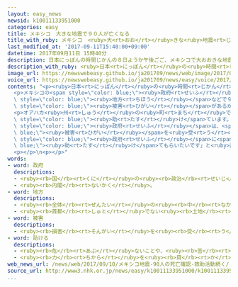 ```yaml
---
layout: easy_news
newsid: k10011133951000
categories: easy
title: メキシコ　大きな地震で９０人が亡くなる
title_with_ruby: メキシコ　<ruby>大<rt>おお</rt></ruby>きな<ruby>地震<rt>じしん</rt></ruby>で９０<ruby>人<rt>にん</rt></ruby>が<ruby>亡<rt>な</rt></ruby>くなる
last_modified_at: '2017-09-11T15:40:00+09:00'
datetime: 2017年09月11日 15時40分
description: 日本にっぽんの時間じかんの８日ようか午後ごご、メキシコで大おおきな地震じしんがありました。
description_with_ruby: <ruby>日本<rt>にっぽん</rt></ruby>の<ruby>時間<rt>じかん</rt></ruby>の<ruby>８日<rt>ようか</rt></ruby><ruby>午後<rt>ごご</rt></ruby>、メキシコで<ruby>大<rt>おお</rt></ruby>きな<ruby>地震<rt>じしん</rt></ruby>がありました。
image_url: https://newswebeasy.github.io/ja201709/news/web/image/2017/09/11/k10011133951000.jpg
voice_url: https://newswebeasy.github.io/ja201709/news/easy/voice/2017/09/11/k10011133951000.mp3
contents: "<p><ruby>日本<rt>にっぽん</rt></ruby>の<ruby>時間<rt>じかん</rt></ruby>の<ruby>８日<rt>ようか</rt></ruby><ruby>午後<rt>ごご</rt></ruby>、メキシコで<ruby>大<rt>おお</rt></ruby>きな<ruby>地震<rt>じしん</rt></ruby>がありました。</p>\n\
  <p>メキシコの<span style=\"color: blue;\"><ruby>政府<rt>せいふ</rt></ruby></span>によると<ruby>１０日<rt>とおか</rt></ruby>までに、メキシコの<ruby>南<rt>みなみ</rt></ruby>の<span\
  \ style=\"color: blue;\"><ruby>地方<rt>ちほう</rt></ruby></span>などで９０<ruby>人<rt>にん</rt></ruby>が<ruby>亡<rt>な</rt></ruby>くなったことがわかりました。しかし、たくさんの<ruby>建物<rt>たてもの</rt></ruby>が<ruby>壊<rt>こわ</rt></ruby>れているため、どのくらいの<span\
  \ style=\"color: blue;\"><ruby>被害<rt>ひがい</rt></ruby></span>があるかまだよくわかっていません。</p>\n\
  <p>オアハカ<ruby>州<rt>しゅう</rt></ruby>の<ruby>町<rt>まち</rt></ruby>では、<ruby>壊<rt>こわ</rt></ruby>れた<ruby>建物<rt>たてもの</rt></ruby>の<ruby>下<rt>した</rt></ruby>に<ruby>残<rt>のこ</rt></ruby>っている<ruby>人<rt>ひと</rt></ruby>を、<ruby>大<rt>おお</rt></ruby>きな<ruby>機械<rt>きかい</rt></ruby>を<ruby>使<rt>つか</rt></ruby>って<span\
  \ style=\"color: blue;\"><ruby>助<rt>たす</rt></ruby>け</span>ています。</p>\n<p>メキシコの<span\
  \ style=\"color: blue;\"><ruby>政府<rt>せいふ</rt></ruby></span>は、<span style=\"color:\
  \ blue;\"><ruby>被害<rt>ひがい</rt></ruby></span>を<ruby>受<rt>う</rt></ruby>けた<ruby>人<rt>ひと</rt></ruby>たちのために<ruby>医者<rt>いしゃ</rt></ruby>や<ruby>薬<rt>くすり</rt></ruby>を<ruby>送<rt>おく</rt></ruby>っています。４４<ruby>歳<rt>さい</rt></ruby>の<ruby>女性<rt>じょせい</rt></ruby>は「<ruby>子<rt>こ</rt></ruby>どものために<ruby>薬<rt>くすり</rt></ruby>をもらいに<ruby>来<rt>き</rt></ruby>ました。<ruby>水<rt>みず</rt></ruby>や<ruby>食<rt>た</rt></ruby>べ<ruby>物<rt>もの</rt></ruby>がないので、<span\
  \ style=\"color: blue;\"><ruby>政府<rt>せいふ</rt></ruby></span>に<span style=\"color:\
  \ blue;\"><ruby>助<rt>たす</rt></ruby>け</span>てもらいたいです」と<ruby>話<rt>はな</rt></ruby>していました。</p>\n\
  <p></p>\n<p></p>"
words:
- word: 政府
  descriptions:
  - <ruby><rb>国</rb><rt>くに</rt></ruby>の<ruby><rb>政治</rb><rt>せいじ</rt></ruby>を<ruby><rb>行</rb><rt>おこな</rt></ruby>うところ。
  - <ruby><rb>内閣</rb><rt>ないかく</rt></ruby>。
- word: 地方
  descriptions:
  - <ruby><rb>全体</rb><rt>ぜんたい</rt></ruby>の<ruby><rb>中</rb><rt>なか</rt></ruby>で、ある<ruby><rb>区切</rb><rt>くぎ</rt></ruby>られた<ruby><rb>土地</rb><rt>とち</rt></ruby>。
  - <ruby><rb>首都</rb><rt>しゅと</rt></ruby>でない<ruby><rb>土地</rb><rt>とち</rt></ruby>。いなか。
- word: 被害
  descriptions:
  - <ruby><rb>損害</rb><rt>そんがい</rt></ruby>を<ruby><rb>受</rb><rt>う</rt></ruby>けること。また、<ruby><rb>受</rb><rt>う</rt></ruby>けた<ruby><rb>害</rb><rt>がい</rt></ruby>。
- word: 助ける
  descriptions:
  - <ruby><rb>危</rb><rt>あぶ</rt></ruby>ないことや、<ruby><rb>苦</rb><rt>くる</rt></ruby>しいことから、<ruby><rb>救</rb><rt>すく</rt></ruby>う。
  - <ruby><rb>力</rb><rt>ちから</rt></ruby>を<ruby><rb>貸</rb><rt>か</rt></ruby>す。<ruby><rb>手伝</rb><rt>てつだ</rt></ruby>う。
web_news_url: /news/web/2017/09/10/メキシコ地震-90人の死亡確認-救助活動続く/
source_url: http://www3.nhk.or.jp/news/easy/k10011133951000/k10011133951000.html
...
```

